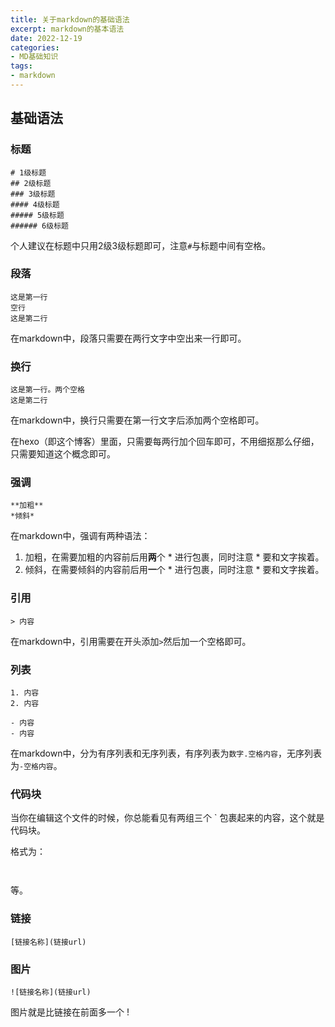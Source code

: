 ```yaml
---
title: 关于markdown的基础语法
excerpt: markdown的基本语法
date: 2022-12-19
categories:
- MD基础知识
tags:
- markdown
---
```


## 基础语法

### 标题
```
# 1级标题
## 2级标题
### 3级标题
#### 4级标题
##### 5级标题
###### 6级标题
```

个人建议在标题中只用2级3级标题即可，注意`#`与标题中间有空格。

### 段落
```
这是第一行
空行
这是第二行
```
在markdown中，段落只需要在两行文字中空出来一行即可。

### 换行
```
这是第一行。两个空格
这是第二行
```

在markdown中，换行只需要在第一行文字后添加两个空格即可。

在hexo（即这个博客）里面，只需要每两行加个回车即可，不用细抠那么仔细，只需要知道这个概念即可。

### 强调
```
**加粗**
*倾斜*
```

在markdown中，强调有两种语法：
1. 加粗，在需要加粗的内容前后用**两**个 * 进行包裹，同时注意 * 要和文字挨着。
2. 倾斜，在需要倾斜的内容前后用**一**个 * 进行包裹，同时注意 * 要和文字挨着。

### 引用
```
> 内容
```

在markdown中，引用需要在开头添加`>`然后加一个空格即可。

### 列表
```
1. 内容
2. 内容

- 内容
- 内容
```

在markdown中，分为有序列表和无序列表，有序列表为`数字.空格内容`，无序列表为`-空格内容`。

### 代码块
当你在编辑这个文件的时候，你总能看见有两组三个 ` 包裹起来的内容，这个就是代码块。

格式为：
```html
```


```javascript
```

等。

### 链接
```
[链接名称](链接url)
```

### 图片
```
![链接名称](链接url)
```

图片就是比链接在前面多一个 ! 




















